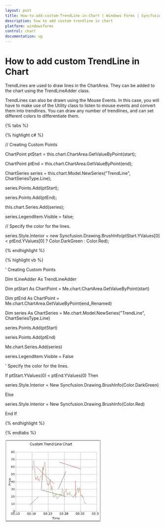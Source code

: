 ```yaml
---
layout: post
title: How-to-add-custom-TrendLine-in-Chart | Windows Forms | Syncfusion
description: how to add custom trendline in chart
platform: windowsforms
control: chart
documentation: ug
---
```


# How to add custom TrendLine in Chart

TrendLines are used to draw lines in the ChartArea. They can be added to the chart using the TrendLineAdder class. 

TrendLines can also be drawn using the Mouse Events. In this case, you will have to make use of the Utility class to listen to mouse events and convert them into trendlines. You can draw any number of trendlines, and can set different colors to differentiate them.

{% tabs %}

{% highlight c# %}

// Creating Custom Points

ChartPoint ptStart = this.chart.ChartArea.GetValueByPoint(start);

ChartPoint ptEnd = this.chart.ChartArea.GetValueByPoint(end);

ChartSeries series = this.chart.Model.NewSeries("TrendLine", ChartSeriesType.Line);

series.Points.Add(ptStart);

series.Points.Add(ptEnd);

this.chart.Series.Add(series);

series.LegendItem.Visible = false;

// Specify the color for the lines.

series.Style.Interior = new Syncfusion.Drawing.BrushInfo(ptStart.YValues[0] < ptEnd.YValues[0] ? Color.DarkGreen : Color.Red); 

{% endhighlight %}

{% highlight vb %}

' Creating Custom Points

Dim tLineAdder As TrendLineAdder

Dim ptStart As ChartPoint = Me.chart.ChartArea.GetValueByPoint(start)

Dim ptEnd As ChartPoint = Me.chart.ChartArea.GetValueByPoint(end_Renamed)

Dim series As ChartSeries = Me.chart.Model.NewSeries("TrendLine", ChartSeriesType.Line)

series.Points.Add(ptStart)

series.Points.Add(ptEnd)

Me.chart.Series.Add(series)

series.LegendItem.Visible = False

' Specify the color for the lines.

If ptStart.YValues(0) < ptEnd.YValues(0) Then

series.Style.Interior = New Syncfusion.Drawing.BrushInfo(Color.DarkGreen)

Else

series.Style.Interior = New Syncfusion.Drawing.BrushInfo(Color.Red)

End If

{% endhighlight %}

{% endtabs %}	

![](How-to-add-custom-TrendLine-in-Chart_images/How-to-add-custom-TrendLine-in-Chart_img1.jpeg)


